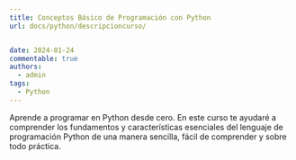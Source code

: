 ```yaml
---
title: Conceptos Básico de Programación con Python
url: docs/python/descripcioncurso/


date: 2024-01-24
commentable: true
authors:
  - admin
tags:
  - Python
---
```


Aprende a programar en Python desde cero. En este curso te ayudaré a comprender los fundamentos y características esenciales del lenguaje de programación Python de una manera sencilla, fácil de comprender y sobre todo práctica.